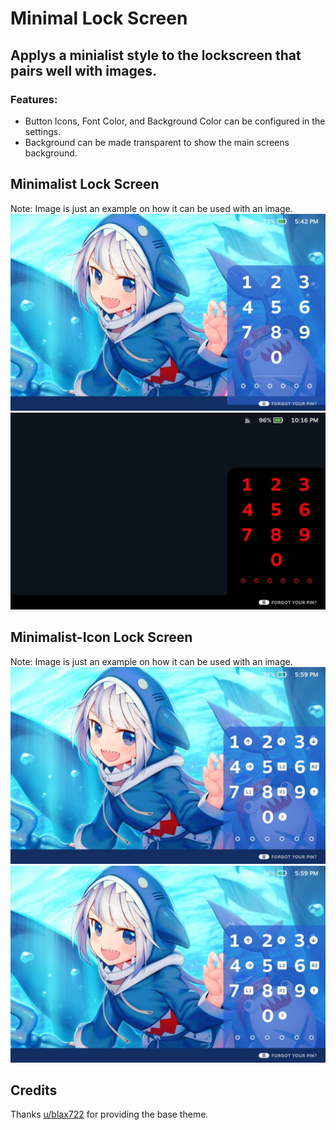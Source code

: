 # Minimal Lock Screen

## Applys a minialist style to the lockscreen that pairs well with images.

### Features:

- Button Icons, Font Color, and Background Color can be configured in the settings. 
- Background can be made transparent to show the main screens background.

## Minimalist Lock Screen
Note: Image is just an example on how it can be used with an image.
![Lock Screen](/images/Gawr%20Gura/lockscreenSD.jpg)
![Lock Screen No Image](/images/Minimal%20Lock%20Screen/minimalLockScreenNoIcons.jpg)

## Minimalist-Icon Lock Screen
Note: Image is just an example on how it can be used with an image.
![Lock Screen](/images/Gawr%20Gura/lockscreenSDIcons.jpg)
![Lock Screen No Image Icons](/images/Minimal%20Lock%20Screen/lockscreenSDIcons.jpg)


## Credits
 Thanks [u/blax722](https://www.reddit.com/user/blax722/) for providing the base theme.

